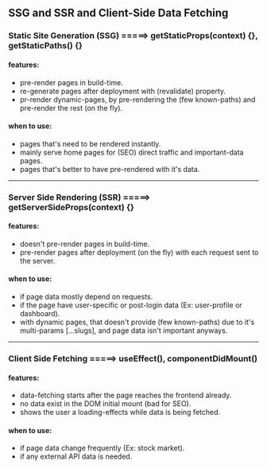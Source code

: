 ## SSG and SSR and Client-Side Data Fetching
### Static Site Generation (SSG) =====> getStaticProps(context) {}, getStaticPaths() {}
#### features:
+ pre-render pages in build-time.
+ re-generate pages after deployment with (revalidate) property.
+ pr-render dynamic-pages, by pre-rendering the (few known-paths) and pre-render the rest (on the fly).

#### when to use:
+ pages that's need to be rendered instantly.
+ mainly serve home pages for (SEO) direct traffic and important-data pages. 
+ pages that's better to have pre-rendered with it's data.

<hr>

### Server Side Rendering (SSR) =====> getServerSideProps(context) {}
#### features:
+ doesn't pre-render pages in build-time.
+ pre-render pages after deployment (on the fly) with each request sent to the server.

#### when to use:
+ if page data mostly depend on requests.
+ if the page have user-specific or post-login data (Ex: user-profile or dashboard).
+ with dynamic pages, that doesn't provide (few known-paths) due to it's multi-params [...slugs], and 
  page data isn't important anyways.

<hr>

### Client Side Fetching =====> useEffect(), componentDidMount()
#### features:
+ data-fetching starts after the page reaches the frontend already.
+ no data exist in the DOM initial mount (bad for SEO).
+ shows the user a loading-effects while data is being fetched.

#### when to use:
+ if page data change frequently (Ex: stock market).
+ if any external API data is needed. 
